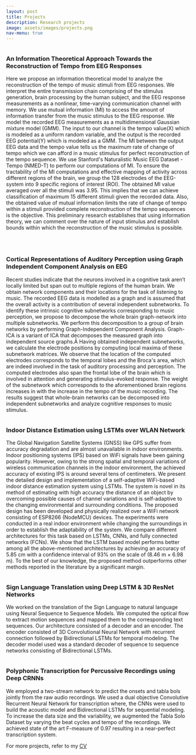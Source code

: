 ```yaml
---
layout: post
title: Projects
description: Research projects
image: assets/images/projects.png
nav-menu: true
---
```


<!-- <a href="generic.html" class="image">
			<img src="assets/images/here_for_you.png" alt="" data-position="center center" />
</a> -->


<!-- <section id="one" class="tiles">
  {% for post in site.posts limit:site.tiles-count %}
  {% if site.tiles-source == 'posts' %}
  <article>
    <span class="image">
      <img src="{{ post.image }}" alt="" />
    </span>
    <header class="major">
      <h3><a href="{{ post.url  | relative_url }}" class="link">{{ post.title }}</a></h3>
      <p>{{ post.description }}</p>
    </header>
  </article>
  {% endif %}
  {% endfor %}
  {% for page in site.pages limit:site.tiles-count %}
  {% if site.tiles-source == 'pages' and page.show_tile != false %}
  <article>
    <span class="image">
      <img src="{{ page.image }}" alt="" />
    </span>
    <header class="major">
      <h3><a href="{{ page.url | relative_url  }}" class="link">{{ page.title }}</a></h3>
      <p>{{ page.description }}</p>
    </header>
  </article>
  {% endif %}
  {% endfor %}
</section>
 -->


<!-- <h4>Left &amp; Right</h4> -->
<p><span class="image left"><img src="assets/images/brain_music.png" alt="" /><h3>An Information Theoretical Approach Towards the Reconstruction of Tempo from EEG Responses</h3> </span>Here we propose an information theoretical model to analyze the reconstruction of the tempo of music stimuli from EEG responses. We interpret the entire transmission chain comprising of the stimulus generation, brain processing by the human subject, and the EEG response measurements as a nonlinear, time-varying communication channel with memory. We use mutual information (MI) to access the amount of information transfer from the music stimulus to the EEG response. We model the recorded EEG measurements as a multidimensional Gaussian mixture model (GMM). The input to our channel is the tempo value(X) which is modeled as a uniform random variable, and the output is the recorded EEG potential(Y) which is modeled as a GMM. The MI between the output EEG data and the tempo value tells us the maximum rate of change of tempo which we can afford in a music stimulus for perfect reconstruction of the tempo sequence.
We use Stanford's Naturalistic Music EEG Dataset - Tempo (NMED-T) to perform our computations of MI. To ensure the tractability of the MI computations and effective mapping of activity across different regions of the brain, we group the 128 electrodes of the EEG-system into 9 specific regions of interest (ROI). The obtained MI value averaged over all the stimuli was 3.95. This implies that we can achieve classification of maximum 15 different stimuli given the recorded data. Also, the obtained value of mutual information limits the rate of change of tempo within a stimuli provided complete reconstruction of the tempo sequences is the objective. This preliminary research establishes that using information theory, we can comment over the nature of input stimulus and establish bounds within which the reconstruction of the music stimulus is possible.</p>

<br>


<p><span class="image right"><img src="assets/images/cortical_areas.png" alt="" /><h3>Cortical Representations of Auditory Perception using Graph Independent Component Analysis on EEG</h3> Recent studies indicate that the neurons involved in a cognitive task aren’t locally limited but span out to multiple regions of the human brain. We obtain network components and their locations for the task of listening to music. The recorded EEG data is modelled as a graph and is assumed that the overall activity is a contribution of several independent subnetworks. To identify these intrinsic cognitive subnetworks corresponding to music perception, we propose to decompose the whole brain graph-network into multiple subnetworks. We perform this decomposition to a group of brain networks by performing Graph-Independent Component Analysis. Graph-ICA is a variant of ICA that decomposes the measured graph into independent source graphs.Â  Having obtained independent subnetworks, we calculate the electrode positions by computing local maxima of these subnetwork matrices. We observe that the location of the computed electrodes corresponds to the temporal lobes and the Broca's area, which are indeed involved in the task of auditory processing and perception. The computed electrodes also span the frontal lobe of the brain which is involved in attention and generating stimulus-evoked response. The weight of the subnetwork which corresponds to the aforementioned brain regions increases in with the increase in the tempo of the music recording. The results suggest that whole-brain networks can be decomposed into independent subnetworks and analyze cognitive responses to music stimulus. </span></p>

<p><span class="image left"><img src="assets/images/lps.png" alt="" /><h3>Indoor Distance Estimation using LSTMs over WLAN Network</h3> The Global Navigation Satellite Systems (GNSS) like GPS suffer from accuracy degradation and are almost unavailable in indoor environments. Indoor positioning systems (IPS) based on WiFi signals have been gaining popularity. However, owing to the strong spatial and temporal variations of wireless communication channels in the indoor environment, the achieved accuracy of existing IPS is around several tens of centimeters. We present the detailed design and implementation of a self-adaptive WiFi-based indoor distance estimation system using LSTMs. The system is novel in its method of estimating with high accuracy the distance of an object by overcoming possible causes of channel variations and is self-adaptive to the changing environmental and surrounding conditions. The proposed design has been developed and physically realized over a WiFi network consisting of ESP8266 (NodeMCU) devices. The experiments were conducted in a real indoor environment while changing the surroundings in order to establish the adaptability of the system. We compare different architectures for this task based on LSTMs, CNNs, and fully connected networks (FCNs). We show that the LSTM based model performs better among all the above-mentioned architectures by achieving an accuracy of 5.85 cm with a confidence interval of 93% on the scale of (8.46 m × 6.98 m). To the best of our knowledge, the proposed method outperforms other methods reported in the literature by a significant margin.</span></p>



<p><span class="image right"><img src="assets/images/hri.png" alt="" /><h3>Sign Language Translation using Deep LSTM & 3D ResNet Networks</h3> We worked on the translation of the Sign Language to natural language using Neural Sequence to Sequence Models. We computed the optical flow to extract motion sequences and mapped them to the corresponding text sequences. Our architecture consisted of a decoder and an encoder. The encoder consisted of 3D Convolutional Neural Network with recurrent connection followed by Bidirectional LSTMs for temporal modeling. The decoder model used was a standard decoder of sequence to sequence networks consisting of Bidirectional LSTMs.</span></p>


<p><span class="image left"><img src="assets/images/tabla.png" alt="" /><h3>Polyphonic Transcription for Percussive Recordings using Deep CRNNs</h3> We employed a two-stream network to predict the onsets and tabla bols jointly from the raw audio recordings. We used a dual objective Convolutive Recurrent Neural Network for transcription where, the CNNs were used to build the acoustic model and Bidirectional LSTMs for sequential modeling. To increase the data size and the variability, we augmented the Tabla Solo Dataset by varying the beat cycles and tempo of the recordings. We achieved state of the art F-measure of 0.97 resulting in a near-perfect transcription system.</span></p>

<p>For more projects, refer to my <a href="https://sabSAThai.github.io/CV.pdf">CV</a> </p>
